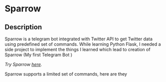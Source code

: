 # Sparrow

## Description
Sparrow is a telegram bot integrated with Twitter API to get Twitter data using predefined set of commands.
While learning Python Flask, I needed a side project to implement the things I learned which lead to creation of Sparrow (My first Telegram Bot )

_Try Sparrow [here](https://t.me/tweegram_smartbot)._

Sparrow supports a limited set of commands, here are they
